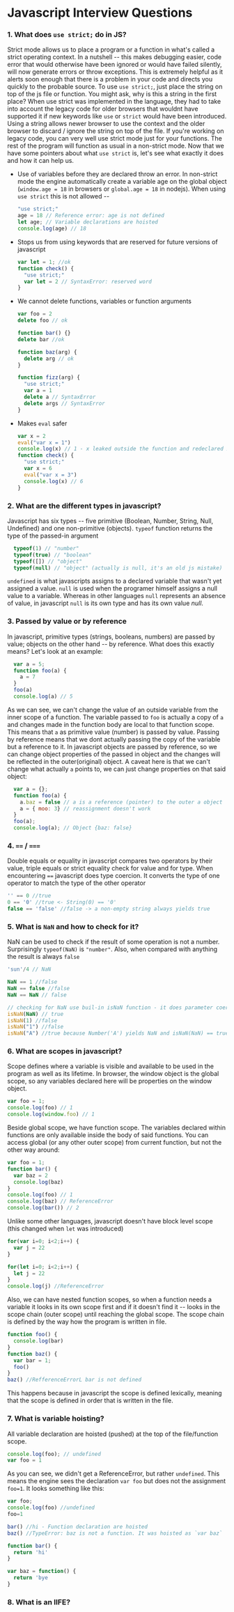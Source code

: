 # Javascript Interview Questions

### 1. What does `use strict;` do in JS?

Strict mode allows us to place a program or a function in what's called a strict operating context. In a nutshell -- this makes debugging easier, code error that would otherwise have been ignored or would have failed silently, will now generate errors or throw exceptions. This is extremely helpful as it alerts soon enough that there is a problem in your code and directs you quickly to the probable source.
To use `use strict;`, just place the string on top of the js file or function. You might ask, why is this a string in the first place? When use strict was implemented in the language, they had to take into account the legacy code for older browsers that wouldnt have supported it if new keywords like `use` or `strict` would have been introduced. Using a string allows newer browser to use the context and the older browser to discard / ignore the string on top of the file. If you're working on legacy code, you can very well use strict mode just for your functions. The rest of the program will function as usual in a non-strict mode.
Now that we have some pointers about what `use strict` is, let's see what exactly it does and how it can help us.

* Use of variables before they are declared throw an error. In non-strict mode the engine automatically create a variable age on the global object (`window.age = 18` in browsers or `global.age = 18` in nodejs). When using `use strict` this is not allowed --

  ```javascript
  "use strict;"
  age = 18 // Reference error: age is not defined
  let age; // Variable declarations are hoisted
  console.log(age) // 18
  ```

* Stops us from using keywords that are reserved for future versions of javascript

  ```javascript
  var let = 1; //ok
  function check() {
    "use strict;"
    var let = 2 // SyntaxError: reserved word
  }
  ```

* We cannot delete functions, variables or function arguments

  ```javascript
  var foo = 2
  delete foo // ok

  function bar() {}
  delete bar //ok

  function baz(arg) {
    delete arg // ok
  }

  function fizz(arg) {
    "use strict;"
    var a = 1
    delete a // SyntaxError
    delete args // SyntaxError
  }
  ```

* Makes `eval` safer

  ```javascript
  var x = 2
  eval("var x = 1")
  console.log(x) // 1 - x leaked outside the function and redeclared x
  function check() {
    "use strict;"
    var x = 6
    eval("var x = 3")
    console.log(x) // 6
  }
  ```

### 2. What are the different types in javascript?

Javascript has six types -- five primitive (Boolean, Number, String, Null, Undefined) and one non-primitive (objects). `typeof` function returns the type of the passed-in argument

```javascript
  typeof(1) // "number"
  typeof(true) // "boolean"
  typeof([]) // "object"
  typeof(null) // "object" (actually is null, it's an old js mistake)
```

`undefined` is what javascripts assigns to a declared variable that wasn't yet assigned a value. `null` is used when the programer himself assigns a null value to a variable. Whereas in other languages `null` represents an absence of value, in javascript `null` is its own type and has its own value *null*.

### 3. Passed by value or by reference

In javascript, primitive types (strings, booleans, numbers) are passed by value; objects on the other hand -- by reference. What does this exactly means? Let's look at an example:

```javascript
  var a = 5;
  function foo(a) {
    a = 7
  }
  foo(a)
  console.log(a) // 5
```

As we can see, we can't change the value of an outside variable from the inner scope of a function. The variable passed to `foo` is actually a copy of `a` and changes made in the function body are local to that function scope. This means that `a` as primitive value (number) is passed by value.
Passing by reference means that we dont actually passing the copy of the variable but a reference to it. In javascript objects are passed by reference, so we can change object properties of the passed in object and the changes will be reflected in the outer(original) object. A caveat here is that we can't change what actually `a` points to, we can just change properties on that said object:

```javascript
  var a = {};
  function foo(a) {
    a.baz = false // a is a reference (pointer) to the outer a object
    a = { moo: 3} // reassignment doesn't work
  }
  foo(a);
  console.log(a); // Object {baz: false}
```

### 4. `==` / `===`

Double equals or equality in javascript compares two operators by their value, triple equals or strict equality check for value and for type. When encountering `==` javascript does type coercion. It converts the type of one operator to match the type of the other operator

```javascript
'' == 0 //true
0 == '0' //true <- String(0) == '0'
false == 'false' //false -> a non-empty string always yields true
```

### 5. What is `NaN` and how to check for it?

NaN can be used to check if the result of some operation is not a number. Surprisingly `typeof(NaN)` is `"number"`. Also, when compared with anything the result is always `false`

```javascript
'sun'/4 // NaN

NaN == 1 //false
NaN == false //false
NaN == NaN // false

// checking for NaN use buil-in isNaN function - it does parameter coercion
isNaN(NaN) // true
isNaN(1) //false
isNaN("1") //false
isNaN("A") //true because Number('A') yields NaN and isNaN(NaN) == true
```

### 6. What are scopes in javascript?

Scope defines where a variable is visible and available to be used in the program as well as its lifetime. In browser, the window object is the global scope, so any variables declared here will be properties on the window object.

```javascript
var foo = 1;
console.log(foo) // 1
console.log(window.foo) // 1
```

Beside global scope, we have function scope. The variables declared within functions are only available inside the body of said functions. You can access global (or any other outer scope) from current function, but not the other way around:

```javascript
var foo = 1;
function bar() {
  var baz = 2
  console.log(baz)
}
console.log(foo) // 1
console.log(baz) // ReferenceError
console.log(bar()) // 2
```

Unlike some other languages, javascript doesn't have block level scope (this changed when `let` was introduced)

```javascript
for(var i=0; i<2;i++) {
  var j = 22
}

for(let i=0; i<2;i++) {
  let j = 22
}
console.log(j) //ReferenceError
```

Also, we can have nested function scopes, so when a function needs a variable it looks in its  own scope first and if it doesn't find it -- looks in the scope chain (outer scope) until reaching the global scope. The scope chain is defined by the way how the program is written in file.

```javascript
function foo() {
  console.log(bar)
}
function baz() {
  var bar = 1;
  foo()
}
baz() //RefferenceErrorL bar is not defined
```

This happens because in javascript the scope is defined lexically, meaning that the scope is defined in order that is written in the file.

### 7. What is variable hoisting?

All variable declaration are hoisted (pushed) at the top of the file/function scope.

```javascript
console.log(foo); // undefined
var foo = 1
```

As you can see, we didn't get a ReferenceError, but rather `undefined`. This means the engine sees the declaration `var foo` but does not the assignment `foo=1`. It looks something like this:

```javascript
var foo;
console.log(foo) //undefined
foo=1

bar() //hi - Function declaration are hoisted
baz() //TypeError: baz is not a function. It was hoisted as `var baz`

function bar() {
  return 'hi'
}

var baz = function() {
  return 'bye
}
```

### 8. What is an IIFE?

